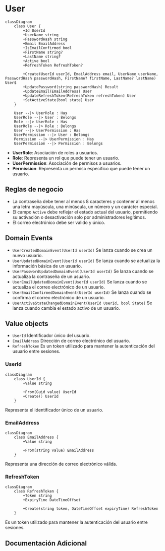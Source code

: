 # User

```mermaid
classDiagram
    class User {
        +Id UserId
        +UserName string
        +PasswordHash string
        +Email EmailAddress
        +IsEmailConfirmed bool
        +FirstName string?
        +LastName string?
        +Active bool
        +RefreshToken RefreshToken?

        +Create(UserId userId, EmailAddress email, UserName userName, PasswordHash passwordHash, FirstName? firstName, LastName? lastName) User$
        +UpdatePassword(string passwordHash) Result
        +UpdateEmail(EmailAddress) User
        +UpdateRefreshToken(RefreshToken refreshToken) User
        +SetActiveState(bool state) User
    }

    User --|> UserRole : Has
    UserRole --|> User : Belongs
    Role --|> UserRole : Has
    UserRole --|> Role : Belongs
    User --|> UserPermission : Has
    UserPermission --|> User : Belongs
    Permission --|> UserPermission : Has
    UserPermission --|> Permission : Belongs
```

- **UserRole**: Asociación de roles a usuarios.
- **Role**: Representa un rol que puede tener un usuario.
- **UserPermission**: Asociación de permisos a usuarios.
- **Permission**: Representa un permiso específico que puede tener un usuario.

## Reglas de negocio

- La contraseña debe tener al menos 8 caracteres y contener al menos una letra mayúscula, una minúscula, un número y un carácter especial.
- El campo `Active` debe reflejar el estado actual del usuario, permitiendo su activación o desactivación solo por administradores legítimos.
- El correo electrónico debe ser valido y único.

## Domain Events

- `UserCreatedDomainEvent(UserId userId)` Se lanza cuando se crea un nuevo usuario.
- `UserUpdatedDomainEvent(UserId userId)` Se lanza cuando se actualiza la información básica de un usuario.
- `UserPasswordUpdatedDomainEvent(UserId userId)` Se lanza cuando se actualiza la contraseña de un usuario.
- `UserEmailUpdatedDomainEvent(UserId userId)` Se lanza cuando se actualiza el correo electrónico de un usuario.
- `UserEmailConfirmedDomainEvent(UserId userId)` Se lanza cuando se confirma el correo electrónico de un usuario.
- `UserActiveStateChangedDomainEvent(UserId UserId, bool State)` Se lanza cuando cambia el estado activo de un usuario.

## Value objects

- `UserId` Identificador único del usuario.
- `EmailAddress` Dirección de correo electrónico del usuario.
- `RefreshToken` Es un token utilizado para mantener la autenticación del usuario entre sesiones.

### UserId

```mermaid
classDiagram
    class UserId {
        +Value string

        +From(Guid value) UserId
        +Create() UserId
    }
```

Representa el identificador único de un usuario.

### EmailAddress

```mermaid
classDiagram
    class EmailAddress {
        +Value string

        +From(string value) EmailAddress
    }
```

Representa una dirección de correo electrónico válida.

### RefreshToken

```mermaid
classDiagram
    class RefreshToken {
        +Token string
        +ExpiryTime DateTimeOffset

        +Create(string token, DateTimeOffset expiryTime) RefreshToken
    }
```

Es un token utilizado para mantener la autenticación del usuario entre sesiones.

## Documentación Adicional
